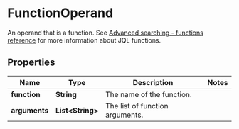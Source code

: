 

# FunctionOperand

An operand that is a function. See [Advanced searching - functions reference](https://confluence.atlassian.com/x/dwiiLQ) for more information about JQL functions.

## Properties

Name | Type | Description | Notes
------------ | ------------- | ------------- | -------------
**function** | **String** | The name of the function. | 
**arguments** | **List&lt;String&gt;** | The list of function arguments. | 



